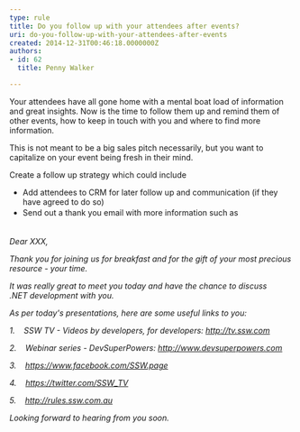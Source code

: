 ```yaml
---
type: rule
title: Do you follow up with your attendees after events?
uri: do-you-follow-up-with-your-attendees-after-events
created: 2014-12-31T00:46:18.0000000Z
authors:
- id: 62
  title: Penny Walker

---
```




<span class='intro'> <p class="ssw15-rteElement-P">Your attendees have all gone home with a mental boat load of information and great insights. Now is the time to follow them up and remind them of other events, how to keep in touch with you and where to find more information.&#160;​​</p> </span>

<p>This is not meant to be a big sales pitch necessarily, but you want to capitalize on your event being fresh in their mind. </p><p>Create a follow up strategy which could include</p><ul><li>Add attendees to CRM for later follow up and communication (if they have agreed to do so)</li><li><span style="line-height&#58;1.6;">Send out a thank you email with more information such as</span><br></li></ul><p> <br><em>Dear XXX,&#160;</em></p><p><em>Thank you for&#160;joining us for breakfast and for the gift of your most precious resource - your time.&#160;</em></p><p><em>It was really great to meet you&#160;today and have the chance to discuss .NET&#160;development with you.&#160;</em></p><p><em>As per today's presentations, here are some useful links to you&#58;</em></p><p><em>1.</em>&#160;&#160;&#160; <em>SSW TV - Videos by developers, for developers&#58;&#160;</em><a href="http&#58;//tv.ssw.com/"><em>http&#58;//tv.ssw.com </em></a></p><p><em>2.</em>&#160;&#160;&#160; <em>Webinar series -&#160;DevSuperPowers&#58;&#160;</em><a href="http&#58;//www.devsuperpowers.com/"><em>http&#58;//www.devsuperpowers.com</em></a></p><p><em>3.</em>&#160;&#160;&#160; <a href="https&#58;//www.facebook.com/SSW.page"><em>https&#58;//www.facebook.com/SSW.page</em></a></p><p><em>4.</em>&#160;&#160;&#160; <a href="https&#58;//twitter.com/SSW_TV"><em>https&#58;//twitter.com/SSW_TV</em></a></p><p><em>5.</em>&#160;&#160;&#160; <a href="/"><em>http&#58;//rules.ssw.com.au</em></a>​</p><p><em>Looking forward to hearing from you soon.</em></p>


